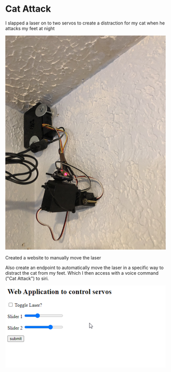 # Cat Attack

I slapped a laser on to two servos to create a distraction for my cat when he attacks my feet at night

![picture of Raspberry Pi and Servos](servos.JPG)

Created a website to manually move the laser

Also create an endpoint to automatically move the laser in a specific way to distract the cat from my feet.
Which I then access with a voice command ("Cat Attack") to siri.

![screenshot of the site](site.png)

